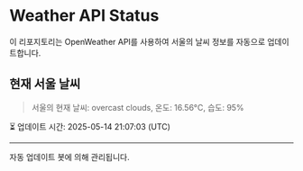
# Weather API Status

이 리포지토리는 OpenWeather API를 사용하여 서울의 날씨 정보를 자동으로 업데이트합니다.

## 현재 서울 날씨
> 서울의 현재 날씨: overcast clouds, 온도: 16.56°C, 습도: 95%

⏳ 업데이트 시간: 2025-05-14 21:07:03 (UTC)

---
자동 업데이트 봇에 의해 관리됩니다.
